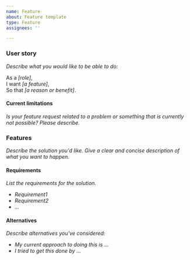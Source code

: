 ```yaml
---
name: Feature
about: Feature template
type: Feature
assignees: ''

---
```


### User story
*Describe what you would like to be able to do:*  
  
As a *[role]*,  
I want *[a feature]*,  
So that *[a reason or benefit]*.

#### Current limitations
*Is your feature request related to a problem or something that is currently not possible? Please describe.*

### Features
*Describe the solution you'd like. Give a clear and concise description of what you want to happen.*

#### Requirements
*List the requirements for the solution.*
- *Requirement1*
- *Requirement2*
- *...*

#### Alternatives
*Describe alternatives you've considered:*  
- *My current approach to  doing this is ...*
- *I tried to get this done by ...*
